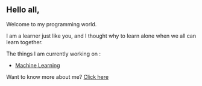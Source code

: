 ## Hello all,

Welcome to my programming world.

I am a learner just like you, and I thought why to learn alone when we all can learn together.

The things I am currently working on :

- [Machine Learning](https://m3verma.github.io/Machine_Learning/home)

Want to know more about me? [Click here](https://m3verma.github.io/m3verma.github.io/about/contact-us.md)
